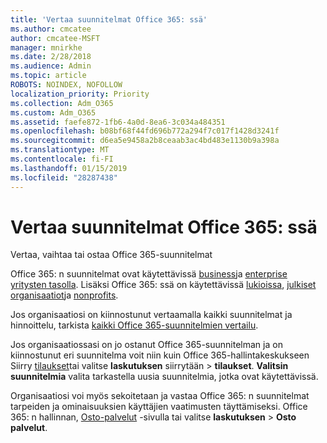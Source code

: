 ```yaml
---
title: 'Vertaa suunnitelmat Office 365: ssä'
ms.author: cmcatee
author: cmcatee-MSFT
manager: mnirkhe
ms.date: 2/28/2018
ms.audience: Admin
ms.topic: article
ROBOTS: NOINDEX, NOFOLLOW
localization_priority: Priority
ms.collection: Adm_O365
ms.custom: Adm_O365
ms.assetid: faefe872-1fb6-4a0d-8ea6-3c034a484351
ms.openlocfilehash: b08bf68f44fd696b772a294f7c017f1428d3241f
ms.sourcegitcommit: d6ea5e9458a2b8ceaab3ac4bd483e1130b9a398a
ms.translationtype: MT
ms.contentlocale: fi-FI
ms.lasthandoff: 01/15/2019
ms.locfileid: "28287438"
---
```

# <a name="compare-office-365-plans"></a>Vertaa suunnitelmat Office 365: ssä

Vertaa, vaihtaa tai ostaa Office 365-suunnitelmat
  
Office 365: n suunnitelmat ovat käytettävissä [business](https://products.office.com/en-us/compare-all-microsoft-office-products?tab=2)ja [enterprise yritysten tasolla](https://products.office.com/en-us/business/compare-more-office-365-for-business-plans). Lisäksi Office 365: ssä on käytettävissä [lukioissa](https://products.office.com/en-us/academic/compare-office-365-education-plans), [julkiset organisaatiot](https://products.office.com/en-us/government/compare-office-365-government-plans)ja [nonprofits](https://products.office.com/en-us/nonprofit/office-365-nonprofit-plans-and-pricing?tab=1).
  
Jos organisaatiosi on kiinnostunut vertaamalla kaikki suunnitelmat ja hinnoittelu, tarkista [kaikki Office 365-suunnitelmien vertailu](https://products.office.com/en-us/business/compare-more-office-365-for-business-plans).
  
Jos organisaatiossasi on jo ostanut Office 365-suunnitelman ja on kiinnostunut eri suunnitelma voit niin kuin Office 365-hallintakeskukseen Siirry [tilaukset](https://go.microsoft.com/fwlink/p/?linkid=842054)tai valitse **laskutuksen** siirrytään \> **tilaukset**. **Valitsin suunnitelmia** valita tarkastella uusia suunnitelmia, jotka ovat käytettävissä. 
  
Organisaatiosi voi myös sekoitetaan ja vastaa Office 365: n suunnitelmat tarpeiden ja ominaisuuksien käyttäjien vaatimusten täyttämiseksi. Office 365: n hallinnan, [Osto-palvelut](https://go.microsoft.com/fwlink/p/?linkid=868433) -sivulla tai valitse **laskutuksen** \> **Osto palvelut**.
  

